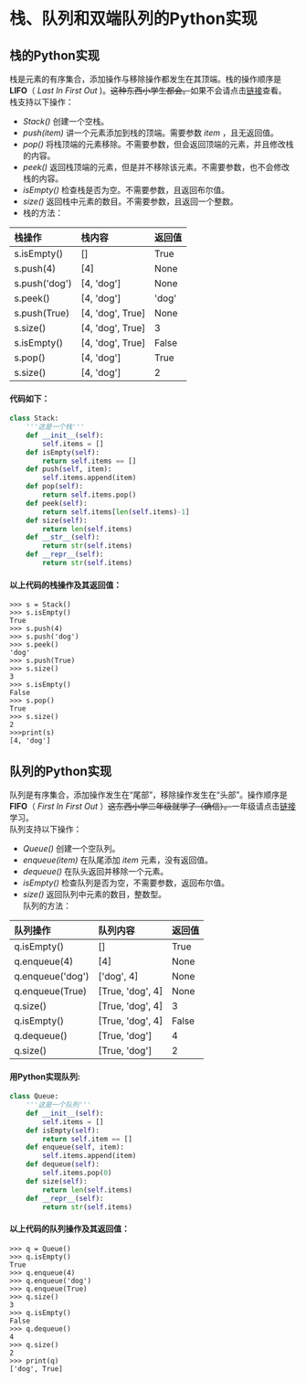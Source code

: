 # 栈、队列和双端队列的Python实现
## 栈的Python实现
栈是元素的有序集合，添加操作与移除操作都发生在其顶端。栈的操作顺序是**LIFO**（ _Last In First Out_ )。~~这种东西小学生都会。~~如果不会请点击[链接](https://baike.baidu.com/item/%E6%A0%88/12808149)查看。   
栈支持以下操作：   
- _Stack()_ 创建一个空栈。
- _push(item)_ 讲一个元素添加到栈的顶端。需要参数 _item_ ，且无返回值。
-  _pop()_ 将栈顶端的元素移除。不需要参数，但会返回顶端的元素，并且修改栈的内容。
-  _peek()_ 返回栈顶端的元素，但是并不移除该元素。不需要参数，也不会修改栈的内容。
-  _isEmpty()_ 检查栈是否为空。不需要参数，且返回布尔值。
-  _size()_ 返回栈中元素的数目。不需要参数，且返回一个整数。  
- 栈的方法：   

| 栈操作 | 栈内容 | 返回值 |
| :----------- | :----------- | :----------- |
| s.isEmpty() | [] | True |
| s.push(4) | [4] | None |
| s.push('dog') | [4, 'dog'] | None |
| s.peek() | [4, 'dog'] | 'dog' |
| s.push(True) | [4, 'dog', True] | None |
| s.size() | [4, 'dog', True] | 3 |
| s.isEmpty() | [4, 'dog', True] | False |
| s.pop() | [4, 'dog'] | True |
| s.size() | [4, 'dog'] | 2 |
#### 代码如下：   
```python
class Stack:
    '''这是一个栈'''
    def __init__(self):
        self.items = []
    def isEmpty(self):
        return self.items == []
    def push(self, item):
        self.items.append(item)
    def pop(self):
        return self.items.pop()
    def peek(self):
        return self.items[len(self.items)-1]
    def size(self):
        return len(self.items)
    def __str__(self):
        return str(self.items)
    def __repr__(self):
        return str(self.items)
```   
#### 以上代码的栈操作及其返回值：
```
>>> s = Stack()
>>> s.isEmpty()
True
>>> s.push(4)
>>> s.push('dog')
>>> s.peek()
'dog'
>>> s.push(True)
>>> s.size()
3
>>> s.isEmpty()
False
>>> s.pop()
True
>>> s.size()
2
>>>print(s)
[4, 'dog']
```
## 队列的Python实现
队列是有序集合，添加操作发生在“尾部”，移除操作发生在“头部”。操作顺序是**FIFO**（ _First In First Out_ ）~~这东西小学二年级就学了（确信）。~~一年级请点击[链接](https://baike.baidu.com/item/%E9%98%9F%E5%88%97/14580481)学习。   
队列支持以下操作：
-  _Queue()_ 创建一个空队列。
- _enqueue(item)_ 在队尾添加 _item_ 元素，没有返回值。
- _dequeue()_ 在队头返回并移除一个元素。
- _isEmpty()_ 检查队列是否为空，不需要参数，返回布尔值。
- _size()_ 返回队列中元素的数目，整数型。   
队列的方法：   

| 队列操作 | 队列内容 | 返回值 |
| :----------- | :----------- | :----------- |
| q.isEmpty() | [] | True |
| q.enqueue(4) | [4] | None |
| q.enqueue('dog') | ['dog', 4] | None |
| q.enqueue(True) | [True, 'dog', 4] | None |
| q.size() | [True, 'dog', 4] | 3 |
| q.isEmpty() | [True, 'dog', 4] | False |
| q.dequeue() | [True, 'dog'] | 4 |
| q.size() | [True, 'dog'] | 2 |
#### 用Python实现队列:   
```python
class Queue:
    '''这是一个队列'''
    def __init__(self):
        self.items = []
    def isEmpty(self):
        return self.item == []
    def enqueue(self, item):
        self.items.append(item)
    def dequeue(self):
        self.items.pop(0)
    def size(self):
        return len(self.items)
    def __repr__(self):
        return str(self.items)
```
#### 以上代码的队列操作及其返回值：   
```
>>> q = Queue()
>>> q.isEmpty()
True
>>> q.enqueue(4)
>>> q.enqueue('dog')
>>> q.enqueue(True)
>>> q.size()
3
>>> q.isEmpty()
False
>>> q.dequeue()
4
>>> q.size()
2
>>> print(q)
['dog', True]
```
